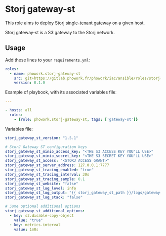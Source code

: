 # Storj gateway-st

This role aims to deploy Storj [single-tenant
gateway](https://github.com/storj/gateway-st/) on a given host. 

Storj gateway-st is a S3 gateway to the Storj network.

## Usage

Add these lines to your `requirements.yml`:
```yaml
roles:
  - name: phowork.storj-gateway-st
    src: git+https://gitlab.phowork.fr/phowork/iac/ansible/roles/storj-gateway-st.git
    version: 0.1.0
```

Example of playbook, with its associated variables file:
```yaml
---

- hosts: all
  roles:
    - {role: phowork.storj-gateway-st, tags: ['gateway-st']}
```

Variables file:
```yaml
storj_gateway_st_version: "1.5.1"

# StorJ Gateway ST configuration keys
storj_gateway_st_minio_access_key: "<THE S3 ACCESS KEY YOU'LL USE>"
storj_gateway_st_minio_secret_key: "<THE S3 SECRET KEY YOU'LL USE>"
storj_gateway_st_access: "<STORJ ACCESS GRANT>"
storj_gateway_st_server_address: 127.0.0.1:7777
storj_gateway_st_tracing_enabled: "true"
storj_gateway_st_tracing_interval: 30s
storj_gateway_st_tracing_sample: 0.1
storj_gateway_st_website: "false"
storj_gateway_st_log_level: info
storj_gateway_st_log_output: "{{ storj_gateway_st_path }}/logs/gateway-st.log"
storj_gateway_st_log_stack: "false"

# Some optional additional options
storj_gateway_st_additional_options:
  - key: s3.disable-copy-object
    value: "true"
  - key: metrics.interval
    value: 1m0s
```
